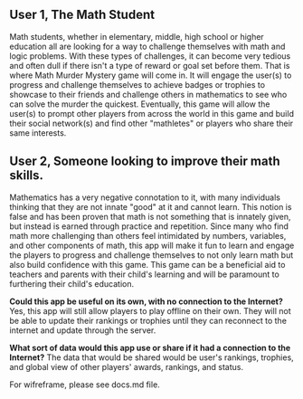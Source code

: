 
## User 1, The Math Student
Math students, whether in elementary, middle, high school or higher education all are looking for a way to challenge themselves with math and logic problems. With these types of challenges, it can become very tedious and often dull if there isn't a type of reward or goal set before them. That is where Math Murder Mystery game will come in. It will engage the user(s) to progress and challenge themselves to achieve badges or trophies to showcase to their friends and challenge others in mathematics to see who can solve the murder the quickest. Eventually, this game will allow the user(s) to prompt other players from across the world in this game and build their social network(s) and find other "mathletes" or players who share their same interests. 

## User 2,  Someone looking to improve their math skills. 

Mathematics has a very negative connotation to it, with many individuals thinking that they are not innate "good" at it and cannot learn. This notion is false and has been proven that math is not something that is innately given, but instead is earned through practice and repetition. Since many who find math more challenging than others feel intimidated by numbers, variables, and other components of math, this app will make it fun to learn and engage the players to progress and challenge themselves to not only learn math but also build confidence with this game. This game can be a beneficial aid to teachers and parents with their child's learning and will be paramount to furthering their child's education.

**Could this app be useful on its own, with no connection to the Internet?**
Yes, this app will still allow players to play offline on their own. They will not be able to update their rankings or trophies until they can reconnect to the internet and update through the server.

**What sort of data would this app use or share if it had a connection to the Internet?**
The data that would be shared would be user's rankings, trophies, and global view of other players' awards, rankings, and status. 

For wifreframe, please see docs.md file. 
